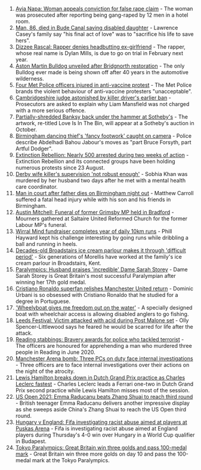 1. [Ayia Napa: Woman appeals conviction for false rape claim](https://www.bbc.co.uk/news/uk-england-derbyshire-58436404?at_medium=RSS&at_campaign=KARANGA) - The woman was prosecuted after reporting being gang-raped by 12 men in a hotel room.
2. [Man, 86, died in Bude Canal saving disabled daughter](https://www.bbc.co.uk/news/uk-england-cornwall-58436865?at_medium=RSS&at_campaign=KARANGA) - Lawrence Casey's family say "his final act of love" was to "sacrifice his life to save hers".
3. [Dizzee Rascal: Rapper denies headbutting ex-girlfriend](https://www.bbc.co.uk/news/uk-england-london-58438094?at_medium=RSS&at_campaign=KARANGA) - The rapper, whose real name is Dylan Mills, is due to go on trial in February next year.
4. [Aston Martin Bulldog unveiled after Bridgnorth restoration](https://www.bbc.co.uk/news/uk-england-shropshire-58437122?at_medium=RSS&at_campaign=KARANGA) - The only Bulldog ever made is being shown off after 40 years in the automotive wilderness.
5. [Four Met Police officers injured in anti-vaccine protest](https://www.bbc.co.uk/news/uk-england-london-58440700?at_medium=RSS&at_campaign=KARANGA) - The Met Police brands the violent behaviour of anti-vaccine protesters "unacceptable".
6. [Cambridgeshire judge astonished by killer driver's earlier ban](https://www.bbc.co.uk/news/uk-england-cambridgeshire-58424514?at_medium=RSS&at_campaign=KARANGA) - Prosecutors are asked to explain why Liam Mansfield was not charged with a more serious offence.
7. [Partially-shredded Banksy back under the hammer at Sotheby's](https://www.bbc.co.uk/news/uk-england-bristol-58433852?at_medium=RSS&at_campaign=KARANGA) - The artwork, re-titled Love Is In The Bin, will appear at a Sotheby's auction in October.
8. [Birmingham dancing thief's 'fancy footwork' caught on camera](https://www.bbc.co.uk/news/uk-england-birmingham-58435541?at_medium=RSS&at_campaign=KARANGA) - Police describe Abdelhadi Bahou Jabour's moves as "part Bruce Forsyth, part Artful Dodger".
9. [Extinction Rebellion: Nearly 500 arrested during two weeks of action](https://www.bbc.co.uk/news/uk-england-london-58438755?at_medium=RSS&at_campaign=KARANGA) - Extinction Rebellion and its connected groups have been holding numerous protests since 23 August.
10. [Derby wife killer's supervision 'not robust enough'](https://www.bbc.co.uk/news/uk-england-derbyshire-58359111?at_medium=RSS&at_campaign=KARANGA) - Sobhia Khan was murdered by her husband two days after he met with a mental health care coordinator.
11. [Man in court after father dies on Birmingham night out](https://www.bbc.co.uk/news/uk-england-birmingham-58436753?at_medium=RSS&at_campaign=KARANGA) - Matthew Carroll suffered a fatal head injury while with his son and his friends in Birmingham.
12. [Austin Mitchell: Funeral of former Grimsby MP held in Bradford](https://www.bbc.co.uk/news/uk-england-humber-58433653?at_medium=RSS&at_campaign=KARANGA) - Mourners gathered at Saltaire United Reformed Church for the former Labour MP's funeral.
13. [Wirral Mind fundraiser completes year of daily 10km runs](https://www.bbc.co.uk/news/uk-england-merseyside-58437608?at_medium=RSS&at_campaign=KARANGA) - Phill Hayward kept his challenge interesting by going runs while dribbling a ball and running in heels.
14. [Decades-old Broadstairs ice cream parlour makes it through 'difficult period'](https://www.bbc.co.uk/news/uk-england-kent-58423212?at_medium=RSS&at_campaign=KARANGA) - Six generations of Morellis have worked at the family's ice cream parlour in Broadstairs, Kent.
15. [Paralympics: Husband praises 'incredible' Dame Sarah Storey](https://www.bbc.co.uk/news/uk-england-manchester-58424306?at_medium=RSS&at_campaign=KARANGA) - Dame Sarah Storey is Great Britain's most successful Paralympian after winning her 17th gold medal.
16. [Cristiano Ronaldo superfan relishes Manchester United return](https://www.bbc.co.uk/news/uk-england-manchester-58424043?at_medium=RSS&at_campaign=KARANGA) - Dominic Urbani is so obsessed with Cristiano Ronaldo that he studied for a degree in Portuguese.
17. ['Wheelyboat gives me freedom out on the water'](https://www.bbc.co.uk/news/uk-england-northamptonshire-58423442?at_medium=RSS&at_campaign=KARANGA) - A specially designed boat with wheelchair access is allowing disabled anglers to go fishing.
18. [Leeds Festival: Victim attacked with acid during Post Malone set](https://www.bbc.co.uk/news/uk-england-leeds-58432828?at_medium=RSS&at_campaign=KARANGA) - Olly Spencer-Littlewood says he feared he would be scarred for life after the attack.
19. [Reading stabbings: Bravery awards for police who tackled terrorist](https://www.bbc.co.uk/news/uk-england-berkshire-58423422?at_medium=RSS&at_campaign=KARANGA) - The officers are honoured for apprehending a man who murdered three people in Reading in June 2020.
20. [Manchester Arena bomb: Three PCs on duty face internal investigations](https://www.bbc.co.uk/news/uk-england-manchester-58428898?at_medium=RSS&at_campaign=KARANGA) - Three officers are to face internal investigations over their actions on the night of the atrocity.
21. [Lewis Hamilton breaks down in Dutch Grand Prix practice as Charles Leclerc fastest](https://www.bbc.co.uk/sport/formula1/58437937?at_medium=RSS&at_campaign=KARANGA) - Charles Leclerc leads a Ferrari one-two in Dutch Grand Prix second practice while Lewis Hamilton misses most of the session.
22. [US Open 2021: Emma Raducanu beats Zhang Shuai to reach third round](https://www.bbc.co.uk/sport/tennis/58427963?at_medium=RSS&at_campaign=KARANGA) - British teenager Emma Raducanu delivers another impressive display as she sweeps aside China's Zhang Shuai to reach the US Open third round.
23. [Hungary v England: Fifa investigating racist abuse aimed at players at Puskas Arena](https://www.bbc.co.uk/sport/football/58432092?at_medium=RSS&at_campaign=KARANGA) - Fifa is investigating racist abuse aimed at England players during Thursday's 4-0 win over Hungary in a World Cup qualifier in Budapest.
24. [Tokyo Paralympics: Great Britain win three golds and pass 100-medal mark](https://www.bbc.co.uk/sport/disability-sport/58431290?at_medium=RSS&at_campaign=KARANGA) - Great Britain win three more golds on day 10 and pass the 100-medal mark at the Tokyo Paralympics.
